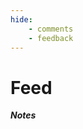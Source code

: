 ```yaml
---
hide:
    - comments
    - feedback
---
```


<!-- Entry 1 -->

# Feed

***Notes***
<!-- ### Neverest ~ Sep 27, 2023

I used to think climbing Mount Everest would be the greatest thing someone could do in their life.

[Read more](posts/post1_everest.md) -->

<!-- Entry 2 -->
<!-- 
### Perspectives ~ Aug 4, 2023

[Read more](posts/post2_perspectives.md) -->